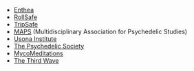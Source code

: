 <!-- TITLE: Psychedelics -->
<!-- SUBTITLE: A quick summary of Psychedelics -->

* [Enthea](https://www.enthea.net/)
* [RollSafe](https://rollsafe.org/)
* [TripSafe](https://tripsafe.org/)
* [MAPS](http://www.maps.org/) (Multidisciplinary Association for Psychedelic Studies)
* [Usona Institute](http://www.usonainstitute.org/)
* [The Psychedelic Society](psychedelicsociety.org.uk)
* [MycoMeditations](https://www.mycomeditations.com/)
* [The Third Wave](https://thethirdwave.co/)